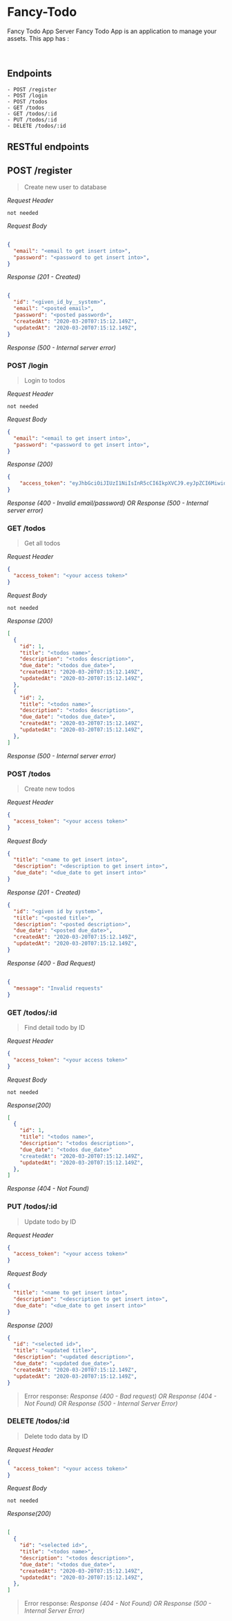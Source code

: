 # Fancy-Todo
Fancy Todo App Server
Fancy Todo App is an application to manage your assets. This app has :

&nbsp;

## Endpoints
````
- POST /register
- POST /login
- POST /todos
- GET /todos
- GET /todos/:id
- PUT /todos/:id
- DELETE /todos/:id
````

## RESTful endpoints

## POST /register

> Create new user to database

_Request Header_

```
not needed
```

_Request Body_
```json

{
  "email": "<email to get insert into>",
  "password": "<password to get insert into>",
}

```
_Response (201 - Created)_
```json

{
  "id": "<given_id_by__system>",
  "email": "<posted email>",
  "password": "<posted password>",
  "createdAt": "2020-03-20T07:15:12.149Z",
  "updatedAt": "2020-03-20T07:15:12.149Z",
}
```

_Response (500 - Internal server error)_

### POST /login

> Login to todos

_Request Header_
```
not needed
```

_Request Body_
```json
{
  "email": "<email to get insert into>",
  "password": "<password to get insert into>",
}
```

_Response (200)_
```json
{
    "access_token": "eyJhbGciOiJIUzI1NiIsInR5cCI6IkpXVCJ9.eyJpZCI6MiwidXNlcm5hbWUiOiJmYXVkemFuIiwiaWF0IjoxNTk4OTU1OTk2fQ.-bZ3Gi4AXPQMtrHfbxJ605On57u4gRXfU0ok88aIW94"
}
```

_Response (400 - Invalid email/password)_
_OR_
_Response (500 - Internal server error)_


### GET /todos
> Get all todos

_Request Header_
```json
{
  "access_token": "<your access token>"
}
```

_Request Body_
```
not needed
```

_Response (200)_
```json
[
  {
    "id": 1,
    "title": "<todos name>",
    "description": "<todos description>",
    "due_date": "<todos due_date>",
    "createdAt": "2020-03-20T07:15:12.149Z",
    "updatedAt": "2020-03-20T07:15:12.149Z",
  },
  {
    "id": 2,
    "title": "<todos name>",
    "description": "<todos description>",
    "due_date": "<todos due_date>",
    "createdAt": "2020-03-20T07:15:12.149Z",
    "updatedAt": "2020-03-20T07:15:12.149Z",
  },
]
```

_Response (500 - Internal server error)_


### POST /todos
> Create new todos

_Request Header_
```json
{
  "access_token": "<your access token>"
}
```

_Request Body_
```json
{
  "title": "<name to get insert into>",
  "description": "<description to get insert into>",
  "due_date": "<due_date to get insert into>"
}
```

_Response (201 - Created)_
```json
{
  "id": "<given id by system>",
  "title": "<posted title>",
  "description": "<posted description>",
  "due_date": "<posted due_date>",
  "createdAt": "2020-03-20T07:15:12.149Z",
  "updatedAt": "2020-03-20T07:15:12.149Z",
}
```

_Response (400 - Bad Request)_
```json

{
  "message": "Invalid requests"
}
```

### GET /todos/:id
> Find detail todo by ID

_Request Header_
```json
{
  "access_token": "<your access token>"
}
```

_Request Body_
```
not needed
```

_Response(200)_
```json
[
  {
    "id": 1,
    "title": "<todos name>",
    "description": "<todos description>",
    "due_date": "<todos due_date>"
    "createdAt": "2020-03-20T07:15:12.149Z",
    "updatedAt": "2020-03-20T07:15:12.149Z",
  },
]
```

_Response (404 - Not Found)_

### PUT /todos/:id

> Update todo by ID

_Request Header_
```json
{
  "access_token": "<your access token>"
}
```

_Request Body_
```json
{
  "title": "<name to get insert into>",
  "description": "<description to get insert into>",
  "due_date": "<due_date to get insert into>"
}
```

_Response (200)_
```json
{
  "id": "<selected id>",
  "title": "<updated title>",
  "description": "<updated description>",
  "due_date": "<updated due_date>",
  "createdAt": "2020-03-20T07:15:12.149Z",
  "updatedAt": "2020-03-20T07:15:12.149Z",
}
```

> Error response:
_Response (400 - Bad request)_
_OR_
_Response (404 - Not Found)_
_OR_
_Response (500 - Internal Server Error)_


### DELETE /todos/:id

> Delete todo data by ID

_Request Header_
```json
{
  "access_token": "<your access token>"
}
```

_Request Body_
```
not needed
```

_Response(200)_
```json

[
  {
    "id": "<selected id>",
    "title": "<todos name>",
    "description": "<todos description>",
    "due_date": "<todos due_date>",
    "createdAt": "2020-03-20T07:15:12.149Z",
    "updatedAt": "2020-03-20T07:15:12.149Z",
  },
]
```

> Error response:
_Response (404 - Not Found)_
_OR_
_Response (500 - Internal Server Error)_